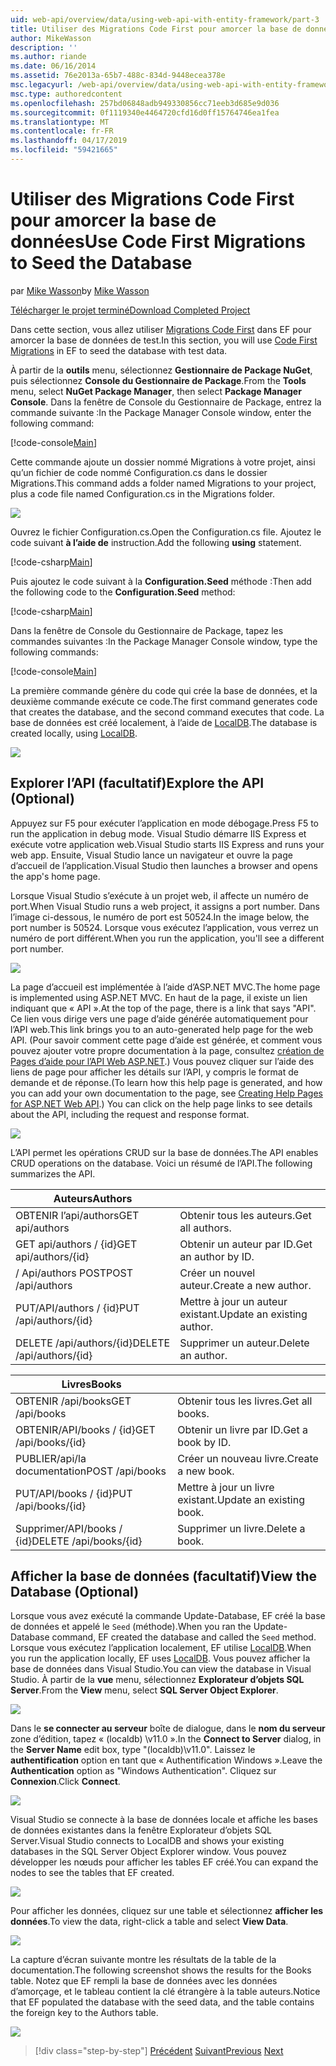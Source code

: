 ```yaml
---
uid: web-api/overview/data/using-web-api-with-entity-framework/part-3
title: Utiliser des Migrations Code First pour amorcer la base de données | Microsoft Docs
author: MikeWasson
description: ''
ms.author: riande
ms.date: 06/16/2014
ms.assetid: 76e2013a-65b7-488c-834d-9448ecea378e
msc.legacyurl: /web-api/overview/data/using-web-api-with-entity-framework/part-3
msc.type: authoredcontent
ms.openlocfilehash: 257bd06848adb949330856cc71eeb3d685e9d036
ms.sourcegitcommit: 0f1119340e4464720cfd16d0ff15764746ea1fea
ms.translationtype: MT
ms.contentlocale: fr-FR
ms.lasthandoff: 04/17/2019
ms.locfileid: "59421665"
---
```

# <a name="use-code-first-migrations-to-seed-the-database"></a><span data-ttu-id="f380e-102">Utiliser des Migrations Code First pour amorcer la base de données</span><span class="sxs-lookup"><span data-stu-id="f380e-102">Use Code First Migrations to Seed the Database</span></span>

<span data-ttu-id="f380e-103">par [Mike Wasson](https://github.com/MikeWasson)</span><span class="sxs-lookup"><span data-stu-id="f380e-103">by [Mike Wasson](https://github.com/MikeWasson)</span></span>

[<span data-ttu-id="f380e-104">Télécharger le projet terminé</span><span class="sxs-lookup"><span data-stu-id="f380e-104">Download Completed Project</span></span>](https://github.com/MikeWasson/BookService)

<span data-ttu-id="f380e-105">Dans cette section, vous allez utiliser [Migrations Code First](https://msdn.microsoft.com/data/jj591621) dans EF pour amorcer la base de données de test.</span><span class="sxs-lookup"><span data-stu-id="f380e-105">In this section, you will use [Code First Migrations](https://msdn.microsoft.com/data/jj591621) in EF to seed the database with test data.</span></span>

<span data-ttu-id="f380e-106">À partir de la **outils** menu, sélectionnez **Gestionnaire de Package NuGet**, puis sélectionnez **Console du Gestionnaire de Package**.</span><span class="sxs-lookup"><span data-stu-id="f380e-106">From the **Tools** menu, select **NuGet Package Manager**, then select **Package Manager Console**.</span></span> <span data-ttu-id="f380e-107">Dans la fenêtre de Console du Gestionnaire de Package, entrez la commande suivante :</span><span class="sxs-lookup"><span data-stu-id="f380e-107">In the Package Manager Console window, enter the following command:</span></span>

[!code-console[Main](part-3/samples/sample1.cmd)]

<span data-ttu-id="f380e-108">Cette commande ajoute un dossier nommé Migrations à votre projet, ainsi qu’un fichier de code nommé Configuration.cs dans le dossier Migrations.</span><span class="sxs-lookup"><span data-stu-id="f380e-108">This command adds a folder named Migrations to your project, plus a code file named Configuration.cs in the Migrations folder.</span></span>

![](part-3/_static/image1.png)

<span data-ttu-id="f380e-109">Ouvrez le fichier Configuration.cs.</span><span class="sxs-lookup"><span data-stu-id="f380e-109">Open the Configuration.cs file.</span></span> <span data-ttu-id="f380e-110">Ajoutez le code suivant **à l’aide de** instruction.</span><span class="sxs-lookup"><span data-stu-id="f380e-110">Add the following **using** statement.</span></span>

[!code-csharp[Main](part-3/samples/sample2.cs)]

<span data-ttu-id="f380e-111">Puis ajoutez le code suivant à la **Configuration.Seed** méthode :</span><span class="sxs-lookup"><span data-stu-id="f380e-111">Then add the following code to the **Configuration.Seed** method:</span></span>

[!code-csharp[Main](part-3/samples/sample3.cs)]

<span data-ttu-id="f380e-112">Dans la fenêtre de Console du Gestionnaire de Package, tapez les commandes suivantes :</span><span class="sxs-lookup"><span data-stu-id="f380e-112">In the Package Manager Console window, type the following commands:</span></span>

[!code-console[Main](part-3/samples/sample4.cmd)]

<span data-ttu-id="f380e-113">La première commande génère du code qui crée la base de données, et la deuxième commande exécute ce code.</span><span class="sxs-lookup"><span data-stu-id="f380e-113">The first command generates code that creates the database, and the second command executes that code.</span></span> <span data-ttu-id="f380e-114">La base de données est créé localement, à l’aide de [LocalDB](https://msdn.microsoft.com/library/hh510202.aspx).</span><span class="sxs-lookup"><span data-stu-id="f380e-114">The database is created locally, using [LocalDB](https://msdn.microsoft.com/library/hh510202.aspx).</span></span>

![](part-3/_static/image2.png)

## <a name="explore-the-api-optional"></a><span data-ttu-id="f380e-115">Explorer l’API (facultatif)</span><span class="sxs-lookup"><span data-stu-id="f380e-115">Explore the API (Optional)</span></span>

<span data-ttu-id="f380e-116">Appuyez sur F5 pour exécuter l’application en mode débogage.</span><span class="sxs-lookup"><span data-stu-id="f380e-116">Press F5 to run the application in debug mode.</span></span> <span data-ttu-id="f380e-117">Visual Studio démarre IIS Express et exécute votre application web.</span><span class="sxs-lookup"><span data-stu-id="f380e-117">Visual Studio starts IIS Express and runs your web app.</span></span> <span data-ttu-id="f380e-118">Ensuite, Visual Studio lance un navigateur et ouvre la page d’accueil de l’application.</span><span class="sxs-lookup"><span data-stu-id="f380e-118">Visual Studio then launches a browser and opens the app's home page.</span></span>

<span data-ttu-id="f380e-119">Lorsque Visual Studio s’exécute à un projet web, il affecte un numéro de port.</span><span class="sxs-lookup"><span data-stu-id="f380e-119">When Visual Studio runs a web project, it assigns a port number.</span></span> <span data-ttu-id="f380e-120">Dans l’image ci-dessous, le numéro de port est 50524.</span><span class="sxs-lookup"><span data-stu-id="f380e-120">In the image below, the port number is 50524.</span></span> <span data-ttu-id="f380e-121">Lorsque vous exécutez l’application, vous verrez un numéro de port différent.</span><span class="sxs-lookup"><span data-stu-id="f380e-121">When you run the application, you'll see a different port number.</span></span>

![](part-3/_static/image3.png)

<span data-ttu-id="f380e-122">La page d’accueil est implémentée à l’aide d’ASP.NET MVC.</span><span class="sxs-lookup"><span data-stu-id="f380e-122">The home page is implemented using ASP.NET MVC.</span></span> <span data-ttu-id="f380e-123">En haut de la page, il existe un lien indiquant que « API ».</span><span class="sxs-lookup"><span data-stu-id="f380e-123">At the top of the page, there is a link that says "API".</span></span> <span data-ttu-id="f380e-124">Ce lien vous dirige vers une page d’aide générée automatiquement pour l’API web.</span><span class="sxs-lookup"><span data-stu-id="f380e-124">This link brings you to an auto-generated help page for the web API.</span></span> <span data-ttu-id="f380e-125">(Pour savoir comment cette page d’aide est générée, et comment vous pouvez ajouter votre propre documentation à la page, consultez [création de Pages d’aide pour l’API Web ASP.NET](../../getting-started-with-aspnet-web-api/creating-api-help-pages.md).) Vous pouvez cliquer sur l’aide des liens de page pour afficher les détails sur l’API, y compris le format de demande et de réponse.</span><span class="sxs-lookup"><span data-stu-id="f380e-125">(To learn how this help page is generated, and how you can add your own documentation to the page, see [Creating Help Pages for ASP.NET Web API](../../getting-started-with-aspnet-web-api/creating-api-help-pages.md).) You can click on the help page links to see details about the API, including the request and response format.</span></span>

![](part-3/_static/image4.png)

<span data-ttu-id="f380e-126">L’API permet les opérations CRUD sur la base de données.</span><span class="sxs-lookup"><span data-stu-id="f380e-126">The API enables CRUD operations on the database.</span></span> <span data-ttu-id="f380e-127">Voici un résumé de l’API.</span><span class="sxs-lookup"><span data-stu-id="f380e-127">The following summarizes the API.</span></span>

| <span data-ttu-id="f380e-128">Auteurs</span><span class="sxs-lookup"><span data-stu-id="f380e-128">Authors</span></span> |  |
| --- | -- |
| <span data-ttu-id="f380e-129">OBTENIR l’api/authors</span><span class="sxs-lookup"><span data-stu-id="f380e-129">GET api/authors</span></span> | <span data-ttu-id="f380e-130">Obtenir tous les auteurs.</span><span class="sxs-lookup"><span data-stu-id="f380e-130">Get all authors.</span></span> |
| <span data-ttu-id="f380e-131">GET api/authors / {id}</span><span class="sxs-lookup"><span data-stu-id="f380e-131">GET api/authors/{id}</span></span> | <span data-ttu-id="f380e-132">Obtenir un auteur par ID.</span><span class="sxs-lookup"><span data-stu-id="f380e-132">Get an author by ID.</span></span> |
| <span data-ttu-id="f380e-133">/ Api/authors POST</span><span class="sxs-lookup"><span data-stu-id="f380e-133">POST /api/authors</span></span> | <span data-ttu-id="f380e-134">Créer un nouvel auteur.</span><span class="sxs-lookup"><span data-stu-id="f380e-134">Create a new author.</span></span> |
| <span data-ttu-id="f380e-135">PUT/API/authors / {id}</span><span class="sxs-lookup"><span data-stu-id="f380e-135">PUT /api/authors/{id}</span></span> | <span data-ttu-id="f380e-136">Mettre à jour un auteur existant.</span><span class="sxs-lookup"><span data-stu-id="f380e-136">Update an existing author.</span></span> |
| <span data-ttu-id="f380e-137">DELETE /api/authors/{id}</span><span class="sxs-lookup"><span data-stu-id="f380e-137">DELETE /api/authors/{id}</span></span> | <span data-ttu-id="f380e-138">Supprimer un auteur.</span><span class="sxs-lookup"><span data-stu-id="f380e-138">Delete an author.</span></span> |

| <span data-ttu-id="f380e-139">Livres</span><span class="sxs-lookup"><span data-stu-id="f380e-139">Books</span></span> |  |
| --- | -- |
| <span data-ttu-id="f380e-140">OBTENIR /api/books</span><span class="sxs-lookup"><span data-stu-id="f380e-140">GET /api/books</span></span> | <span data-ttu-id="f380e-141">Obtenir tous les livres.</span><span class="sxs-lookup"><span data-stu-id="f380e-141">Get all books.</span></span> |
| <span data-ttu-id="f380e-142">OBTENIR/API/books / {id}</span><span class="sxs-lookup"><span data-stu-id="f380e-142">GET /api/books/{id}</span></span> | <span data-ttu-id="f380e-143">Obtenir un livre par ID.</span><span class="sxs-lookup"><span data-stu-id="f380e-143">Get a book by ID.</span></span> |
| <span data-ttu-id="f380e-144">PUBLIER/api/la documentation</span><span class="sxs-lookup"><span data-stu-id="f380e-144">POST /api/books</span></span> | <span data-ttu-id="f380e-145">Créer un nouveau livre.</span><span class="sxs-lookup"><span data-stu-id="f380e-145">Create a new book.</span></span> |
| <span data-ttu-id="f380e-146">PUT/API/books / {id}</span><span class="sxs-lookup"><span data-stu-id="f380e-146">PUT /api/books/{id}</span></span> | <span data-ttu-id="f380e-147">Mettre à jour un livre existant.</span><span class="sxs-lookup"><span data-stu-id="f380e-147">Update an existing book.</span></span> |
| <span data-ttu-id="f380e-148">Supprimer/API/books / {id}</span><span class="sxs-lookup"><span data-stu-id="f380e-148">DELETE /api/books/{id}</span></span> | <span data-ttu-id="f380e-149">Supprimer un livre.</span><span class="sxs-lookup"><span data-stu-id="f380e-149">Delete a book.</span></span> |

## <a name="view-the-database-optional"></a><span data-ttu-id="f380e-150">Afficher la base de données (facultatif)</span><span class="sxs-lookup"><span data-stu-id="f380e-150">View the Database (Optional)</span></span>

<span data-ttu-id="f380e-151">Lorsque vous avez exécuté la commande Update-Database, EF créé la base de données et appelé le `Seed` (méthode).</span><span class="sxs-lookup"><span data-stu-id="f380e-151">When you ran the Update-Database command, EF created the database and called the `Seed` method.</span></span> <span data-ttu-id="f380e-152">Lorsque vous exécutez l’application localement, EF utilise [LocalDB](https://blogs.msdn.com/b/sqlexpress/archive/2011/07/12/introducing-localdb-a-better-sql-express.aspx).</span><span class="sxs-lookup"><span data-stu-id="f380e-152">When you run the application locally, EF uses [LocalDB](https://blogs.msdn.com/b/sqlexpress/archive/2011/07/12/introducing-localdb-a-better-sql-express.aspx).</span></span> <span data-ttu-id="f380e-153">Vous pouvez afficher la base de données dans Visual Studio.</span><span class="sxs-lookup"><span data-stu-id="f380e-153">You can view the database in Visual Studio.</span></span> <span data-ttu-id="f380e-154">À partir de la **vue** menu, sélectionnez **Explorateur d’objets SQL Server**.</span><span class="sxs-lookup"><span data-stu-id="f380e-154">From the **View** menu, select **SQL Server Object Explorer**.</span></span>

![](part-3/_static/image5.png)

<span data-ttu-id="f380e-155">Dans le **se connecter au serveur** boîte de dialogue, dans le **nom du serveur** zone d’édition, tapez « (localdb) \v11.0 ».</span><span class="sxs-lookup"><span data-stu-id="f380e-155">In the **Connect to Server** dialog, in the **Server Name** edit box, type "(localdb)\v11.0".</span></span> <span data-ttu-id="f380e-156">Laissez le **authentification** option en tant que « Authentification Windows ».</span><span class="sxs-lookup"><span data-stu-id="f380e-156">Leave the **Authentication** option as "Windows Authentication".</span></span> <span data-ttu-id="f380e-157">Cliquez sur **Connexion**.</span><span class="sxs-lookup"><span data-stu-id="f380e-157">Click **Connect**.</span></span>

![](part-3/_static/image6.png)

<span data-ttu-id="f380e-158">Visual Studio se connecte à la base de données locale et affiche les bases de données existantes dans la fenêtre Explorateur d’objets SQL Server.</span><span class="sxs-lookup"><span data-stu-id="f380e-158">Visual Studio connects to LocalDB and shows your existing databases in the SQL Server Object Explorer window.</span></span> <span data-ttu-id="f380e-159">Vous pouvez développer les nœuds pour afficher les tables EF créé.</span><span class="sxs-lookup"><span data-stu-id="f380e-159">You can expand the nodes to see the tables that EF created.</span></span>

![](part-3/_static/image7.png)

<span data-ttu-id="f380e-160">Pour afficher les données, cliquez sur une table et sélectionnez **afficher les données**.</span><span class="sxs-lookup"><span data-stu-id="f380e-160">To view the data, right-click a table and select **View Data**.</span></span>

![](part-3/_static/image8.png)

<span data-ttu-id="f380e-161">La capture d’écran suivante montre les résultats de la table de la documentation.</span><span class="sxs-lookup"><span data-stu-id="f380e-161">The following screenshot shows the results for the Books table.</span></span> <span data-ttu-id="f380e-162">Notez que EF rempli la base de données avec les données d’amorçage, et le tableau contient la clé étrangère à la table auteurs.</span><span class="sxs-lookup"><span data-stu-id="f380e-162">Notice that EF populated the database with the seed data, and the table contains the foreign key to the Authors table.</span></span>

![](part-3/_static/image9.png)

> [!div class="step-by-step"]
> <span data-ttu-id="f380e-163">[Précédent](part-2.md)
> [Suivant](part-4.md)</span><span class="sxs-lookup"><span data-stu-id="f380e-163">[Previous](part-2.md)
[Next](part-4.md)</span></span>
